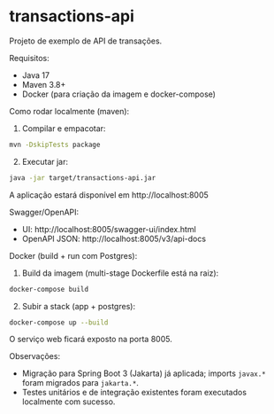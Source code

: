 # transactions-api

Projeto de exemplo de API de transações.

Requisitos:
- Java 17
- Maven 3.8+
- Docker (para criação da imagem e docker-compose)

Como rodar localmente (maven):

1. Compilar e empacotar:

```bash
mvn -DskipTests package
```

2. Executar jar:

```bash
java -jar target/transactions-api.jar
```

A aplicação estará disponível em http://localhost:8005

Swagger/OpenAPI:
- UI: http://localhost:8005/swagger-ui/index.html
- OpenAPI JSON: http://localhost:8005/v3/api-docs

Docker (build + run com Postgres):

1. Build da imagem (multi-stage Dockerfile está na raiz):

```bash
docker-compose build
```

2. Subir a stack (app + postgres):

```bash
docker-compose up --build
```

O serviço web ficará exposto na porta 8005.

Observações:
- Migração para Spring Boot 3 (Jakarta) já aplicada; imports `javax.*` foram migrados para `jakarta.*`.
- Testes unitários e de integração existentes foram executados localmente com sucesso.


